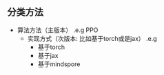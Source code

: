 
## 分类方法

- 算法方法（主版本） .e.g PPO
    - 实现方式（次版本: 比如基于torch或是jax） .e.g 
        - 基于torch
        - 基于jax
        - 基于mindspore